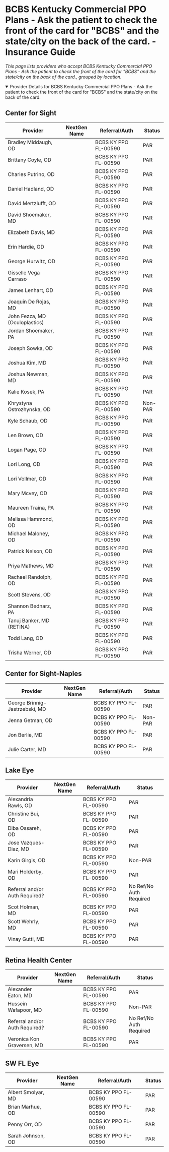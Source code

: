 # BCBS Kentucky Commercial PPO Plans - Ask the patient to check the front of the card for "BCBS" and the state/city on the back of the card. - Insurance Guide

*This page lists providers who accept BCBS Kentucky Commercial PPO Plans - Ask the patient to check the front of the card for "BCBS" and the state/city on the back of the card., grouped by location.*

<details open><summary>Provider Details for BCBS Kentucky Commercial PPO Plans - Ask the patient to check the front of the card for "BCBS" and the state/city on the back of the card.</summary>

## Center for Sight

| Provider | NextGen Name | Referral/Auth | Status |
|----------|-------------|--------------|--------|
| Bradley Middaugh, OD |  | BCBS KY PPO FL-00590 | PAR |
| Brittany Coyle, OD |  | BCBS KY PPO FL-00590 | PAR |
| Charles Putrino, OD |  | BCBS KY PPO FL-00590 | PAR |
| Daniel Hadland, OD |  | BCBS KY PPO FL-00590 | PAR |
| David Mertzlufft, OD |  | BCBS KY PPO FL-00590 | PAR |
| David Shoemaker, MD |  | BCBS KY PPO FL-00590 | PAR |
| Elizabeth Davis, MD |  | BCBS KY PPO FL-00590 | PAR |
| Erin Hardie, OD |  | BCBS KY PPO FL-00590 | PAR |
| George Hurwitz, OD |  | BCBS KY PPO FL-00590 | PAR |
| Gisselle Vega Carraso |  | BCBS KY PPO FL-00590 | PAR |
| James Lenhart, OD |  | BCBS KY PPO FL-00590 | PAR |
| Joaquin De Rojas, MD |  | BCBS KY PPO FL-00590 | PAR |
| John Fezza, MD (Oculoplastics) |  | BCBS KY PPO FL-00590 | PAR |
| Jordan Shoemaker, PA |  | BCBS KY PPO FL-00590 | PAR |
| Joseph Sowka, OD |  | BCBS KY PPO FL-00590 | PAR |
| Joshua Kim, MD |  | BCBS KY PPO FL-00590 | PAR |
| Joshua Newman, MD |  | BCBS KY PPO FL-00590 | PAR |
| Kalie Kosek, PA |  | BCBS KY PPO FL-00590 | PAR |
| Khrystyna Ostrozhynska, OD |  | BCBS KY PPO FL-00590 | Non-PAR |
| Kyle Schaub, OD |  | BCBS KY PPO FL-00590 | PAR |
| Len Brown, OD |  | BCBS KY PPO FL-00590 | PAR |
| Logan Page, OD |  | BCBS KY PPO FL-00590 | PAR |
| Lori Long, OD |  | BCBS KY PPO FL-00590 | PAR |
| Lori Vollmer, OD |  | BCBS KY PPO FL-00590 | PAR |
| Mary Mcvey, OD |  | BCBS KY PPO FL-00590 | PAR |
| Maureen Traina, PA |  | BCBS KY PPO FL-00590 | PAR |
| Melissa Hammond, OD |  | BCBS KY PPO FL-00590 | PAR |
| Michael Maloney, OD |  | BCBS KY PPO FL-00590 | PAR |
| Patrick Nelson, OD |  | BCBS KY PPO FL-00590 | PAR |
| Priya Mathews, MD |  | BCBS KY PPO FL-00590 | PAR |
| Rachael Randolph, OD |  | BCBS KY PPO FL-00590 | PAR |
| Scott Stevens, OD |  | BCBS KY PPO FL-00590 | PAR |
| Shannon Bednarz, PA |  | BCBS KY PPO FL-00590 | PAR |
| Tanuj Banker, MD (RETINA) |  | BCBS KY PPO FL-00590 | PAR |
| Todd Lang, OD |  | BCBS KY PPO FL-00590 | PAR |
| Trisha Werner, OD |  | BCBS KY PPO FL-00590 | PAR |

## Center for Sight-Naples

| Provider | NextGen Name | Referral/Auth | Status |
|----------|-------------|--------------|--------|
| George Brinnig-Jastrzebski, MD |  | BCBS KY PPO FL-00590 | PAR |
| Jenna Getman, OD |  | BCBS KY PPO FL-00590 | Non-PAR |
| Jon Berlie, MD |  | BCBS KY PPO FL-00590 | PAR |
| Julie Carter, MD |  | BCBS KY PPO FL-00590 | PAR |

## Lake Eye 

| Provider | NextGen Name | Referral/Auth | Status |
|----------|-------------|--------------|--------|
| Alexandria Rawls, OD |  | BCBS KY PPO FL-00590 | PAR |
| Christine Bui, OD |  | BCBS KY PPO FL-00590 | PAR |
| Diba Ossareh, OD |  | BCBS KY PPO FL-00590 | PAR |
| Jose Vazques-Diaz, MD |  | BCBS KY PPO FL-00590 | PAR |
| Karin Girgis, OD |  | BCBS KY PPO FL-00590 | Non-PAR |
| Mari Holderby, OD |  | BCBS KY PPO FL-00590 | PAR |
| Referral and/or Auth Required? |  | BCBS KY PPO FL-00590 | No Ref/No Auth Required |
| Scot Holman, MD |  | BCBS KY PPO FL-00590 | PAR |
| Scott Wehrly, MD |  | BCBS KY PPO FL-00590 | PAR |
| Vinay Gutti, MD |  | BCBS KY PPO FL-00590 | PAR |

## Retina Health Center

| Provider | NextGen Name | Referral/Auth | Status |
|----------|-------------|--------------|--------|
| Alexander Eaton, MD |  | BCBS KY PPO FL-00590 | PAR |
| Hussein Wafapoor, MD |  | BCBS KY PPO FL-00590 | Non-PAR |
| Referral and/or Auth Required? |  | BCBS KY PPO FL-00590 | No Ref/No Auth Required |
| Veronica Kon Graversen, MD |  | BCBS KY PPO FL-00590 | PAR |

## SW FL Eye

| Provider | NextGen Name | Referral/Auth | Status |
|----------|-------------|--------------|--------|
| Albert Smolyar, MD |  | BCBS KY PPO FL-00590 | PAR |
| Brian Marhue, OD |  | BCBS KY PPO FL-00590 | PAR |
| Penny Orr, OD |  | BCBS KY PPO FL-00590 | PAR |
| Sarah Johnson, OD |  | BCBS KY PPO FL-00590 | PAR |

</details>

